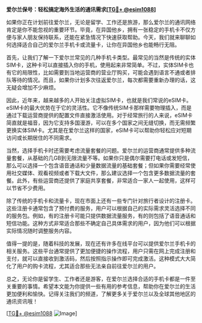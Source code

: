 **爱尔兰保号：轻松搞定海外生活的通讯需求[[TG💪+ @esim1088](https://t.me/s/esim1088)]**

如果你正在计划前往爱尔兰，无论是留学、工作还是旅游，那么爱尔兰的通讯网络肯定是你不能忽视的重要环节。毕竟，在异国他乡，拥有一张稳定的手机卡不仅方便与家人朋友保持联系，还能在紧急情况下快速获取帮助。今天，我们就来聊聊如何选择适合自己的爱尔兰手机卡或流量卡，让你在异国他乡也能畅行无阻。

首先，让我们了解一下爱尔兰常见的几种手机卡类型。最常见的当然是传统的实体SIM卡，这种卡可以直接插入你的手机，使用起来非常简单。不过，实体SIM卡也有它的局限性，比如需要到当地运营商的营业厅购买，可能会遇到语言不通或者排队等待的情况。而且，如果你计划多次往返爱尔兰，每次都需要重新办理的话，这无疑会增加不少麻烦。

因此，近年来，越来越多的人开始关注虚拟SIM卡，也就是我们常说的eSIM卡。eSIM卡的最大优势在于它的灵活性。它不像传统SIM卡那样需要物理插入，而是通过下载运营商提供的配置文件直接激活使用。对于经常旅行的人来说，eSIM卡简直就是福音，因为它支持多国漫游，可以在多个国家之间无缝切换，而无需频繁更换实体SIM卡。尤其是在爱尔兰这样的国家，eSIM卡可以帮助你轻松应对短期访问或长期居住的不同需求。

当然，选择手机卡时还需要考虑流量套餐的问题。爱尔兰的运营商通常提供多种流量套餐，从基础的几GB到无限流量不等。如果你只是偶尔需要打电话或发短信，那么可以选择一个包含语音通话和少量数据流量的基础套餐；但如果你需要经常使用社交媒体、观看视频或者下载大文件，那么建议选择一个包含更多数据流量的套餐。此外，有些运营商还提供了家庭共享套餐，非常适合一家人一起使用，这样可以节省不少费用。

除了传统的手机卡和流量卡，现在市面上还有一些专门针对旅行者设计的注册卡。这些注册卡通常包含了预付费的服务，用户可以根据自己的实际需求灵活选择不同的服务包。例如，有的注册卡可能只提供数据流量服务，有的则包括了语音通话和短信功能。这种方式非常适合那些不确定自己具体需求的用户，因为他们可以根据实际情况随时调整服务内容。

值得一提的是，随着科技的发展，现在还有许多在线平台可以提供爱尔兰手机卡的相关服务。这些平台通常提供了更加便捷的操作流程，用户只需在网上完成注册和支付，就可以直接收到激活码，然后按照指示操作即可完成激活。这种模式大大简化了用户的购卡流程，尤其适合那些无法亲自前往爱尔兰的用户。

总之，无论你是留学生、工作者还是游客，在爱尔兰选择合适的手机卡都是一件至关重要的事情。希望本文能为你提供一些有用的参考信息，帮助你在爱尔兰的生活更加便利和愉快。记得关注我们的频道，了解更多关于爱尔兰以及全球其他地区的通讯资讯哦！

[[TG💪+ @esim1088](https://t.me/s/esim1088) ![Image](https://i.postimg.cc/4NQfJmqS/Snipaste-2025-05-13-00-14-12.png)]